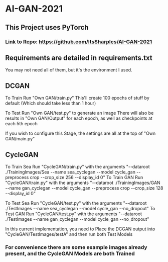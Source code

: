# AI-GAN-2021

## This Project uses PyTorch
### Link to Repo: https://github.com/ItsSharples/AI-GAN-2021
## Requirements are detailed in requirements.txt
You may not need all of them, but it's the environment I used.

## DCGAN
To Train
Run "Own GAN/train.py"
This'll create 100 epochs of stuff by default (Which should take less than 1 hour)

To Test
Run "Own GAN/test.py" to generate an image
There will also be results in "Own GAN/Output" for each epoch, as well as checkpoints at each 5th epoch

If you wish to configure this Stage, the settings are all at the top of "Own GAN/main.py"

## CycleGAN
To Train Sea
Run "CycleGAN/train.py" with the arguments "--dataroot ./TrainingImages/Sea --name sea_cyclegan --model cycle_gan --preprocess crop --crop_size 256 --display_id 0"
To Train GAN
Run "CycleGAN/train.py" with the arguments "--dataroot ./TrainingImages/GAN --name gan_cyclegan --model cycle_gan --preprocess crop --crop_size 128 --display_id 0"

To Test Sea
Run "CycleGAN/test.py" with the arguments "--dataroot ./TestImages --name sea_cyclegan --model cycle_gan --no_dropout"
To Test GAN
Run "CycleGAN/test.py" with the arguments "--dataroot ./TestImages --name gan_cyclegan --model cycle_gan --no_dropout"

In this current implementation, you need to 
Place the DCGAN output into "CycleGAN/TestImages/testA" and then run both Test Models

### For convenience there are some example images already present, and the CycleGAN Models are both Trained

